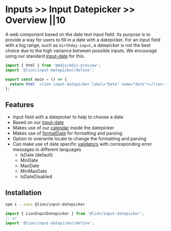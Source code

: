 # Inputs >> Input Datepicker >> Overview ||10

A web component based on the date text input field. Its purpose is to provide a way for users to fill in a date with a datepicker.
For an input field with a big range, such as `birthday-input`, a datepicker is not the best choice due to the high variance between possible inputs.
We encourage using our standard [input-date](https://github.com/ing-bank/lion/blob/792ff7a95413582f0ac9245a72cb5e0f48922487/docs/components/inputs/input-date/overview.md) for this.

```js script
import { html } from '@mdjs/mdjs-preview';
import '@lion/input-datepicker/define';
```

```js preview-story
export const main = () => {
  return html` <lion-input-datepicker label="Date" name="date"></lion-input-datepicker> `;
};
```

## Features

- Input field with a datepicker to help to choose a date
- Based on our [input-date](https://github.com/ing-bank/lion/blob/792ff7a95413582f0ac9245a72cb5e0f48922487/docs/components/inputs/input-date/overview.md)
- Makes use of our [calendar](https://github.com/ing-bank/lion/blob/792ff7a95413582f0ac9245a72cb5e0f48922487/docs/components/inputs/calendar/overview.md) inside the datepicker
- Makes use of [formatDate](https://github.com/ing-bank/lion/blob/792ff7a95413582f0ac9245a72cb5e0f48922487/docs/docs/systems/localize/dates.md) for formatting and parsing.
- Option to overwrite locale to change the formatting and parsing
- Can make use of date specific [validators](https://github.com/ing-bank/lion/blob/792ff7a95413582f0ac9245a72cb5e0f48922487/docs/docs/systems/form/validate.md) with corresponding error messages in different languages
  - IsDate (default)
  - MinDate
  - MaxDate
  - MinMaxDate
  - IsDateDisabled

## Installation

```bash
npm i --save @lion/input-datepicker
```

```js
import { LionInputDatepicker } from '@lion/input-datepicker';
// or
import '@lion/input-datepicker/define';
```
